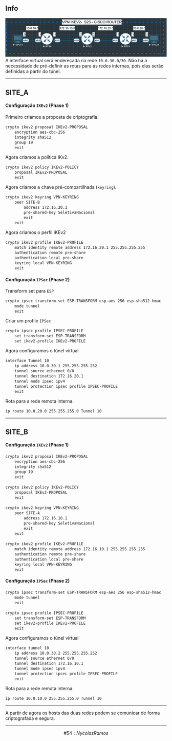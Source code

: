 ## Info
![images](./images/vpn-s2s-cisco-router.png)
A interface virtual será endereçada na rede `10.0.30.0/30`. Não há a necessidade de pré-definir as rotas para as redes internas, pois elas serão definidas a partir do túnel.
***
## SITE_A
#### Configuração ``IKEv2`` (**Phase 1**)

Primeiro criamos a proposta de criptografia.
```
crypto ikev2 proposal IKEv2-PROPOSAL
	encryption aes-cbc-256
	integrity sha512
	group 19
	exit
```

Agora criamos a política IKv2.
```
crypto ikev2 policy IKEv2-POLICY
	proposal IKEv2-PROPOSAL
	exit
```

Agora criamos a chave pré-compartilhada (`keyring`).
```
crypto ikev2 keyring VPN-KEYRING
	peer SITE-B
		address 172.16.20.1
		pre-shared-key SeletivaNacional
		exit
	exit
```

Agora criamos o perfil IKEv2
```
crypto ikev2 profile IKEv2-PROFILE
	match identity remote address 172.16.20.1 255.255.255.255
	authentication remote pre-share
	authentication local pre-share
	keyring local VPN-KEYRING
	exit
```

#### Configuração ``IPSec`` (**Phase 2**)
Transform set para `ESP` 
```
crypto ipsec transform-set ESP-TRANSFORM esp-aes 256 esp-sha512-hmac
	mode tunnel
	exit
```

Criar um profile `IPSec`
```
crypto ipsec profile IPSEC-PROFILE
	set transform-set ESP-TRANSFORM
	set ikev2-profile IKEv2-PROFILE
```

Agora configuramos o túnel virtual
```
interface Tunnel 10
	ip address 10.0.30.1 255.255.255.252
	tunnel source ethernet 0/0
	tunnel destination 172.16.20.1
	tunnel mode ipsec ipv4
	tunnel protection ipsec profile IPSEC-PROFILE
	exit
```

Rota para a rede remota interna.
```
ip route 10.0.20.0 255.255.255.0 Tunnel 10
```
***
## SITE_B
#### Configuração ``IKEv2`` (**Phase 1**)
```
crypto ikev2 proposal IKEv2-PROPOSAL
	encryption aes-cbc-256
	integrity sha512
	group 19
	exit

crypto ikev2 policy IKEv2-POLICY
	proposal IKEv2-PROPOSAL
	exit

crypto ikev2 keyring VPN-KEYRING
	peer SITE-A
		address 172.16.10.1
		pre-shared-key SeletivaNacional
		exit
	exit

crypto ikev2 profile IKEv2-PROFILE
	match identity remote address 172.16.10.1 255.255.255.255
	authentication remote pre-share
	authentication local pre-share
	keyring local VPN-KEYRING
	exit
```
#### Configuração `IPSec` (**Phase 2**)
```
crypto ipsec transform-set ESP-TRANSFORM esp-aes 256 esp-sha512-hmac
	mode tunnel
	exit

crypto ipsec profile IPSEC-PROFILE
	set transform-set ESP-TRANSFORM
	set ikev2-profile IKEv2-PROFILE
	exit
```

Agora configuramos o túnel virtual
```
interface tunnel 10
	ip address 10.0.30.2 255.255.255.252
	tunnel source ethernet 0/0
	tunnel destination 172.16.10.1
	tunnel mode ipsec ipv4
	tunnel protection ipsec profile IPSEC-PROFILE
	exit
```

Rota para a rede remota interna.
```
ip route 10.0.10.0 255.255.255.0 Tunnel 10
```
***
A partir de agora os hosts das duas redes podem se comunicar de forma criptografada e segura.
***
$$\#54 : Nycolas Ramos$$